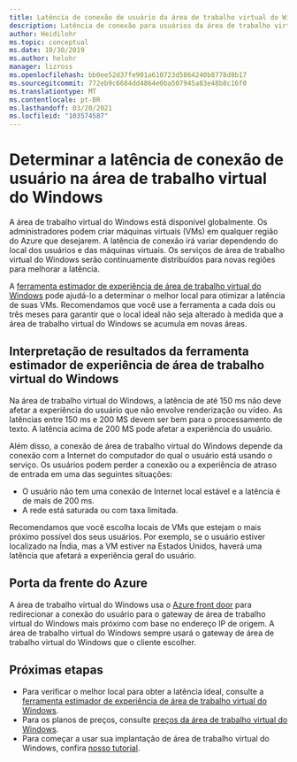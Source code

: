 ```yaml
---
title: Latência de conexão de usuário da área de trabalho virtual do Windows – Azure
description: Latência de conexão para usuários da área de trabalho virtual do Windows.
author: Heidilohr
ms.topic: conceptual
ms.date: 10/30/2019
ms.author: helohr
manager: lizross
ms.openlocfilehash: bb0ee52d37fe901a610723d5864240b8778d8b17
ms.sourcegitcommit: 772eb9c6684dd4864e0ba507945a83e48b8c16f0
ms.translationtype: MT
ms.contentlocale: pt-BR
ms.lasthandoff: 03/20/2021
ms.locfileid: "103574587"
---
```

# <a name="determine-user-connection-latency-in-windows-virtual-desktop"></a>Determinar a latência de conexão de usuário na área de trabalho virtual do Windows

A área de trabalho virtual do Windows está disponível globalmente. Os administradores podem criar máquinas virtuais (VMs) em qualquer região do Azure que desejarem. A latência de conexão irá variar dependendo do local dos usuários e das máquinas virtuais. Os serviços de área de trabalho virtual do Windows serão continuamente distribuídos para novas regiões para melhorar a latência.

A [ferramenta estimador de experiência de área de trabalho virtual do Windows](https://azure.microsoft.com/services/virtual-desktop/assessment/) pode ajudá-lo a determinar o melhor local para otimizar a latência de suas VMs. Recomendamos que você use a ferramenta a cada dois ou três meses para garantir que o local ideal não seja alterado à medida que a área de trabalho virtual do Windows se acumula em novas áreas.

## <a name="interpreting-results-from-the-windows-virtual-desktop-experience-estimator-tool"></a>Interpretação de resultados da ferramenta estimador de experiência de área de trabalho virtual do Windows

Na área de trabalho virtual do Windows, a latência de até 150 ms não deve afetar a experiência do usuário que não envolve renderização ou vídeo. As latências entre 150 ms e 200 MS devem ser bem para o processamento de texto. A latência acima de 200 MS pode afetar a experiência do usuário. 

Além disso, a conexão de área de trabalho virtual do Windows depende da conexão com a Internet do computador do qual o usuário está usando o serviço. Os usuários podem perder a conexão ou a experiência de atraso de entrada em uma das seguintes situações:

 - O usuário não tem uma conexão de Internet local estável e a latência é de mais de 200 ms.
 - A rede está saturada ou com taxa limitada.

Recomendamos que você escolha locais de VMs que estejam o mais próximo possível dos seus usuários. Por exemplo, se o usuário estiver localizado na Índia, mas a VM estiver na Estados Unidos, haverá uma latência que afetará a experiência geral do usuário. 

## <a name="azure-front-door"></a>Porta da frente do Azure

A área de trabalho virtual do Windows usa o [Azure front door](https://azure.microsoft.com/services/frontdoor/) para redirecionar a conexão do usuário para o gateway de área de trabalho virtual do Windows mais próximo com base no endereço IP de origem. A área de trabalho virtual do Windows sempre usará o gateway de área de trabalho virtual do Windows que o cliente escolher.

## <a name="next-steps"></a>Próximas etapas

- Para verificar o melhor local para obter a latência ideal, consulte a [ferramenta estimador de experiência de área de trabalho virtual do Windows](https://azure.microsoft.com/services/virtual-desktop/assessment/).
- Para os planos de preços, consulte [preços da área de trabalho virtual do Windows](https://azure.microsoft.com/pricing/details/virtual-desktop/).
- Para começar a usar sua implantação de área de trabalho virtual do Windows, confira [nosso tutorial](https://docs.microsoft.com/azure/virtual-desktop/create-host-pools-azure-marketplace).
